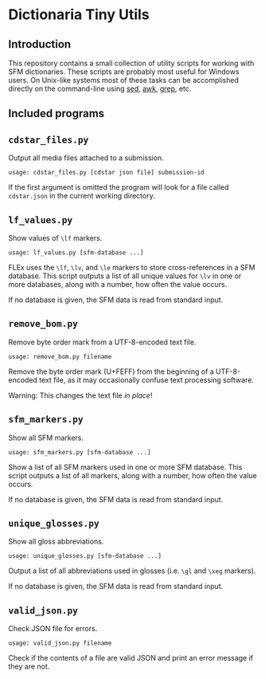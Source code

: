 Dictionaria Tiny Utils
======================


Introduction
------------

This repository contains a small collection of utility scripts for working with
SFM dictionaries.  These scripts are probably most useful for Windows users.  On
Unix-like systems most of these tasks can be accomplished directly on the
command-line using [sed][sed], [awk][awk], [grep][grep], etc.

[awk]: https://man.openbsd.org/POSIX-2013/awk
[grep]: https://man.openbsd.org/POSIX-2013/grep
[sed]: https://man.openbsd.org/POSIX-2013/sed


Included programs
-----------------

## `cdstar_files.py`

Output all media files attached to a submission.

    usage: cdstar_files.py [cdstar json file] submission-id

If the first argument is omitted the program will look for a file called
`cdstar.json` in the current working directory.


## `lf_values.py`

Show values of `\lf` markers.

    usage: lf_values.py [sfm-database ...]

FLEx uses the `\lf`, `\lv`, and `\le` markers to store cross-references
in a SFM database.  This script outputs a list of all unique values for
`\lv` in one or more databases, along with a number, how often the value
occurs.

If no database is given, the SFM data is read from standard input.


## `remove_bom.py`

Remove byte order mark from a UTF-8-encoded text file.

    usage: remove_bom.py filename

Remove the byte order mark (U+FEFF) from the beginning of a
UTF-8-encoded text file, as it may occasionally confuse text
processing software.

Warning:  This changes the text file *in place*!


## `sfm_markers.py`

Show all SFM markers.

    usage: sfm_markers.py [sfm-database ...]

Show a list of all SFM markers used in one or more SFM database.  This
script outputs a list of all markers, along with a number, how often
the value occurs.

If no database is given, the SFM data is read from standard input.


## `unique_glosses.py`

Show all gloss abbreviations.

    usage: unique_glosses.py [sfm-database ...]

Output a list of all abbreviations used in glosses (i.e. `\gl` and `\xeg`
markers).

If no database is given, the SFM data is read from standard input.


## `valid_json.py`

Check JSON file for errors.

    usage: valid_json.py filename

Check if the contents of a file are valid JSON and print an error
message if they are not.
